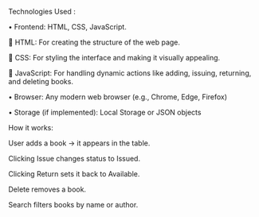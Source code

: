 Technologies Used :

•	Frontend: HTML, CSS, JavaScript.

	HTML: For creating the structure of the web page.

	CSS: For styling the interface and making it visually appealing.

	 JavaScript: For handling dynamic actions like adding, issuing, returning, and deleting books.

•	Browser: Any modern web browser (e.g., Chrome, Edge, Firefox)

•	Storage (if implemented): Local Storage or JSON objects

How it works:

User adds a book → it appears in the table.

Clicking Issue changes status to Issued.

Clicking Return sets it back to Available.

Delete removes a book.

Search filters books by name or author.
